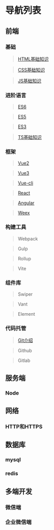 

# 导航列表

## 前端

### 基础

> [HTML基础知识](/docs/base/html)

> [CSS基础知识](/docs/base/css)

> [JS基础知识](/docs/base/js)

### 进阶语言

> [ES6](/docs/base/es6)

> [ES5](/docs/base/es5)

> [ES3](/docs/base/es3)

> [TS基础知识](/docs/base/ts)

### 框架

> [Vue2](/docs/vue2)

> [Vue3](/docs/vue3)

> [Vue-cli](/docs/frame/vue-cli)

> [React](/docs/frame/react)

> [Angular](/docs/frame/angular)

> [Weex](/docs/frame/weex)

### 构建工具

> Webpack

> Gulp

> Rollup

> Vite

### 组件库

> Swiper

> Vant

> Element


### 代码托管

> [Git介绍](/docs/build/git/index)

> Github

> Gitlab


## 服务端

### Node

## 网络

### HTTP和HTTPS

## 数据库

### mysql

### redis

## 多端开发

### 微信端

### 企业微信端



